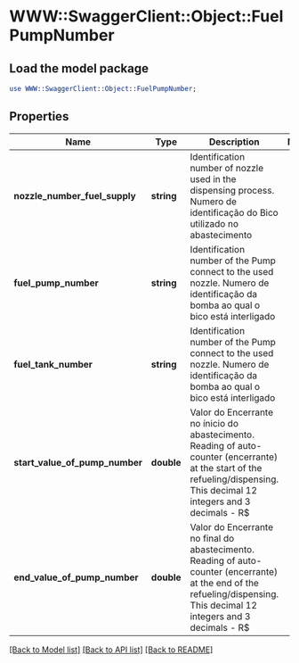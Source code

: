 # WWW::SwaggerClient::Object::FuelPumpNumber

## Load the model package
```perl
use WWW::SwaggerClient::Object::FuelPumpNumber;
```

## Properties
Name | Type | Description | Notes
------------ | ------------- | ------------- | -------------
**nozzle_number_fuel_supply** | **string** | Identification number of nozzle used in the dispensing process.   Numero de identificação do Bico utilizado no abastecimento  | 
**fuel_pump_number** | **string** | Identification number of the Pump connect to the used nozzle.   Numero de identificação da bomba ao qual o bico está interligado  | 
**fuel_tank_number** | **string** | Identification number of the Pump connect to the used nozzle.   Numero de identificação da bomba ao qual o bico está interligado  | 
**start_value_of_pump_number** | **double** | Valor do Encerrante no ínicio do abastecimento.  Reading of auto-counter (encerrante) at the start of the refueling/dispensing. This decimal 12 integers and 3 decimals - R$  | 
**end_value_of_pump_number** | **double** | Valor do Encerrante no final do abastecimento.  Reading of auto-counter (encerrante) at the end of the refueling/dispensing. This decimal 12 integers and 3 decimals - R$  | 

[[Back to Model list]](../README.md#documentation-for-models) [[Back to API list]](../README.md#documentation-for-api-endpoints) [[Back to README]](../README.md)


